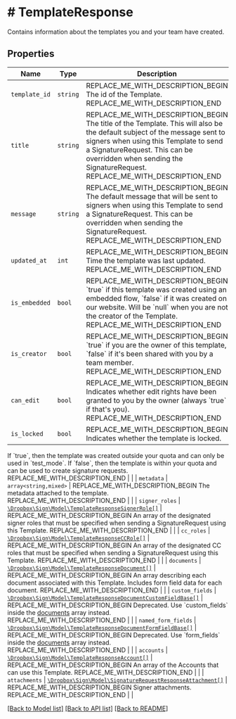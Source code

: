 # # TemplateResponse

Contains information about the templates you and your team have created.

## Properties

Name | Type | Description | Notes
------------ | ------------- | ------------- | -------------
| `template_id` | ```string``` | REPLACE_ME_WITH_DESCRIPTION_BEGIN The id of the Template. REPLACE_ME_WITH_DESCRIPTION_END |  |
| `title` | ```string``` | REPLACE_ME_WITH_DESCRIPTION_BEGIN The title of the Template. This will also be the default subject of the message sent to signers when using this Template to send a SignatureRequest. This can be overridden when sending the SignatureRequest. REPLACE_ME_WITH_DESCRIPTION_END |  |
| `message` | ```string``` | REPLACE_ME_WITH_DESCRIPTION_BEGIN The default message that will be sent to signers when using this Template to send a SignatureRequest. This can be overridden when sending the SignatureRequest. REPLACE_ME_WITH_DESCRIPTION_END |  |
| `updated_at` | ```int``` | REPLACE_ME_WITH_DESCRIPTION_BEGIN Time the template was last updated. REPLACE_ME_WITH_DESCRIPTION_END |  |
| `is_embedded` | ```bool``` | REPLACE_ME_WITH_DESCRIPTION_BEGIN &#x60;true&#x60; if this template was created using an embedded flow, &#x60;false&#x60; if it was created on our website. Will be &#x60;null&#x60; when you are not the creator of the Template. REPLACE_ME_WITH_DESCRIPTION_END |  |
| `is_creator` | ```bool``` | REPLACE_ME_WITH_DESCRIPTION_BEGIN &#x60;true&#x60; if you are the owner of this template, &#x60;false&#x60; if it&#39;s been shared with you by a team member. REPLACE_ME_WITH_DESCRIPTION_END |  |
| `can_edit` | ```bool``` | REPLACE_ME_WITH_DESCRIPTION_BEGIN Indicates whether edit rights have been granted to you by the owner (always &#x60;true&#x60; if that&#39;s you). REPLACE_ME_WITH_DESCRIPTION_END |  |
| `is_locked` | ```bool``` | REPLACE_ME_WITH_DESCRIPTION_BEGIN Indicates whether the template is locked.
If &#x60;true&#x60;, then the template was created outside your quota and can only be used in &#x60;test_mode&#x60;.
If &#x60;false&#x60;, then the template is within your quota and can be used to create signature requests. REPLACE_ME_WITH_DESCRIPTION_END |  |
| `metadata` | ```array<string,mixed>``` | REPLACE_ME_WITH_DESCRIPTION_BEGIN The metadata attached to the template. REPLACE_ME_WITH_DESCRIPTION_END |  |
| `signer_roles` | [```\Dropbox\Sign\Model\TemplateResponseSignerRole[]```](TemplateResponseSignerRole.md) | REPLACE_ME_WITH_DESCRIPTION_BEGIN An array of the designated signer roles that must be specified when sending a SignatureRequest using this Template. REPLACE_ME_WITH_DESCRIPTION_END |  |
| `cc_roles` | [```\Dropbox\Sign\Model\TemplateResponseCCRole[]```](TemplateResponseCCRole.md) | REPLACE_ME_WITH_DESCRIPTION_BEGIN An array of the designated CC roles that must be specified when sending a SignatureRequest using this Template. REPLACE_ME_WITH_DESCRIPTION_END |  |
| `documents` | [```\Dropbox\Sign\Model\TemplateResponseDocument[]```](TemplateResponseDocument.md) | REPLACE_ME_WITH_DESCRIPTION_BEGIN An array describing each document associated with this Template. Includes form field data for each document. REPLACE_ME_WITH_DESCRIPTION_END |  |
| `custom_fields` | [```\Dropbox\Sign\Model\TemplateResponseDocumentCustomFieldBase[]```](TemplateResponseDocumentCustomFieldBase.md) | REPLACE_ME_WITH_DESCRIPTION_BEGIN Deprecated. Use &#x60;custom_fields&#x60; inside the [documents](https://developers.hellosign.com/api/reference/operation/templateGet/#!c&#x3D;200&amp;path&#x3D;template/documents&amp;t&#x3D;response) array instead. REPLACE_ME_WITH_DESCRIPTION_END |  |
| `named_form_fields` | [```\Dropbox\Sign\Model\TemplateResponseDocumentFormFieldBase[]```](TemplateResponseDocumentFormFieldBase.md) | REPLACE_ME_WITH_DESCRIPTION_BEGIN Deprecated. Use &#x60;form_fields&#x60; inside the [documents](https://developers.hellosign.com/api/reference/operation/templateGet/#!c&#x3D;200&amp;path&#x3D;template/documents&amp;t&#x3D;response) array instead. REPLACE_ME_WITH_DESCRIPTION_END |  |
| `accounts` | [```\Dropbox\Sign\Model\TemplateResponseAccount[]```](TemplateResponseAccount.md) | REPLACE_ME_WITH_DESCRIPTION_BEGIN An array of the Accounts that can use this Template. REPLACE_ME_WITH_DESCRIPTION_END |  |
| `attachments` | [```\Dropbox\Sign\Model\SignatureRequestResponseAttachment[]```](SignatureRequestResponseAttachment.md) | REPLACE_ME_WITH_DESCRIPTION_BEGIN Signer attachments. REPLACE_ME_WITH_DESCRIPTION_END |  |

[[Back to Model list]](../../README.md#models) [[Back to API list]](../../README.md#endpoints) [[Back to README]](../../README.md)
